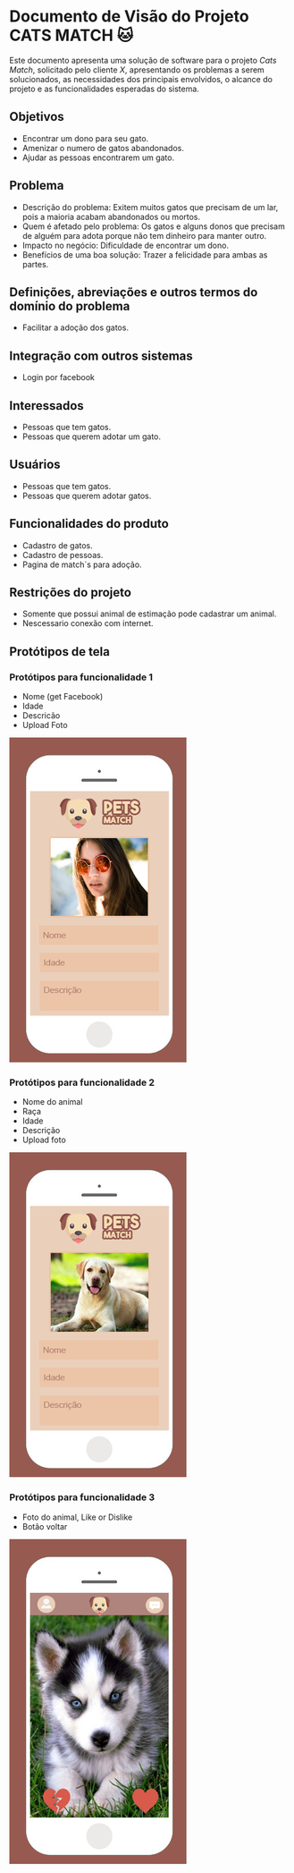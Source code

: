 # Documento de Visão do Projeto CATS MATCH :cat:

Este documento apresenta uma solução de software para o projeto *Cats Match*, solicitado pelo cliente *X*, 
apresentando os problemas a serem solucionados, as necessidades dos principais envolvidos, o alcance do projeto e as funcionalidades 
esperadas do sistema.

## Objetivos

* Encontrar um dono para seu gato.
* Amenizar o numero de gatos abandonados.
* Ajudar as pessoas encontrarem um gato.

## Problema

* Descrição do problema: Exitem muitos gatos que precisam de um lar, pois a maioria acabam abandonados ou mortos.
* Quem é afetado pelo problema: Os gatos e alguns donos que precisam de alguém para adota porque não tem dinheiro para manter outro.
* Impacto no negócio: Dificuldade de encontrar um dono.
* Benefícios de uma boa solução: Trazer a felicidade para ambas as partes.

## Definições, abreviações e outros termos do domínio do problema

* Facilitar a adoção dos gatos. 

## Integração com outros sistemas

* Login por facebook
 
## Interessados

* Pessoas que tem gatos.
* Pessoas que querem adotar um gato.

## Usuários

* Pessoas que tem gatos.
* Pessoas que querem adotar gatos.

## Funcionalidades do produto

* Cadastro de gatos.
* Cadastro de pessoas.
* Pagina de match`s para adoção.

## Restrições do projeto

* Somente que possui animal de estimação pode cadastrar um animal.
* Nescessario conexão com internet.

## Protótipos de tela

### Protótipos para funcionalidade 1
- Nome (get Facebook)
- Idade
- Descricão
- Upload Foto

![](pessoa.png)

### Protótipos para funcionalidade 2
- Nome do animal
- Raça
- Idade
- Descrição
- Upload foto

![](dog.png)

### Protótipos para funcionalidade 3
- Foto do animal, Like or Dislike
- Botão voltar

![](match.png)
